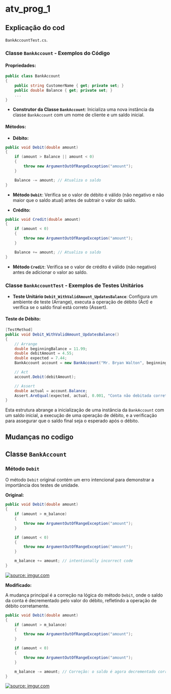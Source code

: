 # atv_prog_1

## Explicação do cod 


`BankAccountTest.cs`.

### Classe `BankAccount` - Exemplos do Código

#### Propriedades:
```csharp
public class BankAccount
{
    public string CustomerName { get; private set; }
    public double Balance { get; private set; }
    ...
}
```
- **Construtor da Classe `BankAccount`**: Inicializa uma nova instância da classe `BankAccount` com um nome de cliente e um saldo inicial.


#### Métodos:
- **Débito:**
```csharp
public void Debit(double amount)
{
    if (amount > Balance || amount < 0)
    {
        throw new ArgumentOutOfRangeException("amount");
    }

    Balance -= amount; // Atualiza o saldo
}
```
- **Método `Debit`**: Verifica se o valor de débito é válido (não negativo e não maior que o saldo atual) antes de subtrair o valor do saldo.


- **Crédito:**
```csharp
public void Credit(double amount)
{
    if (amount < 0)
    {
        throw new ArgumentOutOfRangeException("amount");
    }

    Balance += amount; // Atualiza o saldo
}
```
- **Método `Credit`**: Verifica se o valor de crédito é válido (não negativo) antes de adicionar o valor ao saldo.


### Classe `BankAccountTest` - Exemplos de Testes Unitários

- **Teste Unitário `Debit_WithValidAmount_UpdatesBalance`**: Configura um ambiente de teste (Arrange), executa a operação de débito (Act) e verifica se o saldo final está correto (Assert).


#### Teste de Débito:
```csharp
[TestMethod]
public void Debit_WithValidAmount_UpdatesBalance()
{
    // Arrange
    double beginningBalance = 11.99;
    double debitAmount = 4.55;
    double expected = 7.44;
    BankAccount account = new BankAccount("Mr. Bryan Walton", beginningBalance);

    // Act
    account.Debit(debitAmount);

    // Assert
    double actual = account.Balance;
    Assert.AreEqual(expected, actual, 0.001, "Conta não debitada corretamente");
}
```

Esta estrutura abrange a inicialização de uma instância da `BankAccount` com um saldo inicial, a execução de uma operação de débito, e a verificação para assegurar que o saldo final seja o esperado após o débito.

## Mudanças no codigo

## Classe `BankAccount`

### Método `Debit`

O método `Debit` original contém um erro intencional para demonstrar a importância dos testes de unidade.

**Original:**
```csharp
public void Debit(double amount)
{
    if (amount > m_balance)
    {
        throw new ArgumentOutOfRangeException("amount");
    }

    if (amount < 0)
    {
        throw new ArgumentOutOfRangeException("amount");
    }

    m_balance += amount; // intentionally incorrect code
}
```

<a href="https://imgur.com/JtCrN7y"><img src="https://i.imgur.com/JtCrN7y.png" title="source: imgur.com" /></a>

**Modificado:**

A mudança principal é a correção na lógica do método `Debit`, onde o saldo da conta é decrementado pelo valor do débito, refletindo a operação de débito corretamente.


```csharp
public void Debit(double amount)
{
    if (amount > m_balance)
    {
        throw new ArgumentOutOfRangeException("amount");
    }

    if (amount < 0)
    {
        throw new ArgumentOutOfRangeException("amount");
    }

    m_balance -= amount; // Correção: o saldo é agora decrementado corretamente
}
```


<a href="https://imgur.com/histFvA"><img src="https://i.imgur.com/histFvA.png" title="source: imgur.com" /></a>




